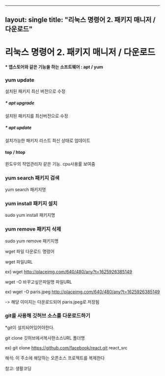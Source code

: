 ----------
layout: single
title: "리눅스 명령어 2. 패키지 매니저 / 다운로드"
----------




# 리눅스 명령어 2. 패키지 매니저 / 다운로드



#### * 앱스토어와 같은 기능을 하는 소프트웨어 : apt / yum



### yum update 

설치된 패키지 최신 버전으로 수정

##### * apt upgrade

설치된 패키지를 최신버전으로 수정

##### * apt update 

설치가능한 패키지 리스트  최신 상태로 업데이트 



#### top / htop

윈도우의 작업관리자 같은 기능. cpu사용률 보여줌



### yum search 패키지 검색

yum search 패키지명





### yum install 패키지 설치

sudo yum install 패키지명



### yum remove 패키지 삭제

sudo yum remove 패키지명



wget 파일 다운로드 명령어



wget 파일URL

ex) wget http://placeimg.com/640/480/any?t=1625926385149

wget -O 바꾸고싶은파일명 파일URL

ex) wget -O paris.jpeg http://placeimg.com/640/480/any?t=1625926385149

-> 해당 이미지는 다운로드되어 paris.jpeg로 저장됨



### git을 사용해 깃허브 소스를 다운로드하기

*git이 설치되어있어야한다.



git clone 깃허브에서복사한소스URL 폴더명

ex) git clone https://github.com/facebook/react.git react_src 

해석: 이 주소에 해당하는 오픈소스 프로젝트를 복제한다




참고: 생활코딩
